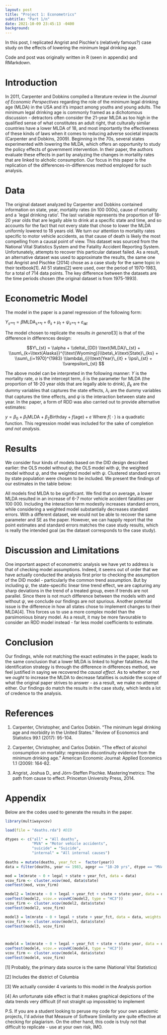 ```yaml
---
layout: post
title: "Project 1: Econometrics"
subtitle: "Part 1/n"
date: 2021-10-09 23:45:13 -0400
background:
---
```


In this post, I replicated Angrist and Pischke's (relatively famous?) case study on the effects of lowering the minimum legal drinking age. 

Code and post was originally written in R (seen in appendix) and RMarkdown. 

# Introduction

In 2011, Carpenter and Dobkins compiled a literature review in the
*Journal of Economic Perspectives* regarding the role of the minimum
legal drinking age (MLDA) in the USA and it’s impact among youths and
young adults. The minimum legal drinking age is commonly framed as a
dichotomous discussion - detractors often consider the 21-year MLDA as
too high in the qualified sense of what constitutes an adult right, that
culturally similar countries have a lower MLDA of 18, and most
importantly the effectiveness of these kinds of laws when it comes to
reducing adverse societal impacts (Carpenter and Dobkins, 2009).
Beginning in the 70s, several states experimented with lowering the
MLDA, which offers an opportunity to study the policy effects of
government intervention. In their paper, the authors evaluate these
effects in part by analyzing the changes in mortality rates that are
linked to alcholic consumption. Our focus in this paper is the
replication of the differences-in-differences method employed for such
analysis.

# Data

The original dataset analyzed by Carpenter and Dobkins contained
information on state, year, mortality rates (in 100 000s), cause of
mortality and a \`legal drinking ratio’. The last variable represents
the proportion of 18-20 year olds that are legally able to drink at a
specific state and time, and so accounts for the fact that not every
state that chose to lower the MLDA uniformly lowered to 18 years old. We
turn our attention to mortality rates specific to motor vehicle
accidents, as that cause of death is likely the most compelling from a
causal point of view. This dataset was sourced from the National Vital
Statistics System and the Fatality Accident Reporting System.
Unfortunately, attempts to recover this particular dataset failed. As a
result, an alternative dataset was used to approximate the results, the
same one that Angrist and Pischke (2014) chose as a case study for the
same topic in their textbook[1]. All 51 states[2] were used, over the
period of 1970-1983, for a total of 714 data points. The key difference
between the datasets are the time periods chosen (the original dataset
is from 1975-1993).

# Econometric Model

The model in the paper is a panel regression of the following form:

*Y*<sub>*s**t*</sub> = *β*MLDA<sub>*s**t*</sub> + *θ*<sub>*s*</sub> + *μ*<sub>*t*</sub> + *ψ*<sub>*s**t*</sub> + *ε*<sub>*i**s**t*</sub>

The model chosen to replicate the results *in general*[3] is that of the
difference in differences design:

$$Y\_{st} = \\alpha +  \\delta\_{DD} \\text{MLDA}\_{st} + \\sum\_{k=\\text{Alaska}}^{\\text{Wyoming}}\\beta\_k\\text{State}\_{ks} + \\sum\_{i=1970}^{1983} \\lambda\_{i}\\text{Year}\_{it} + \\psi\_{st} + \\varepsilon\_{st} $$

The above model can be interpreted in the following manner: *Y* is the
mortality rate, *α* is the intercept term, *δ* is the parameter for MLDA
(the proportion of 18-20 year olds that are legally able to drink),
*β*<sub>*k*</sub> are the dummy variables that captures the state
effects, *λ*<sub>*i*</sub> are the dummy variables that captures the
time effects, and *ψ* is the interaction between state and year. In the
paper, a form of RDD was also carried out to provide alternative
estimates:

*y* = *β*<sub>0</sub> + *β*<sub>1</sub>MLDA + *β*<sub>2</sub>Birthday + *f*(age) + *ε*
Where *f*( ⋅ ) is a quadratic function. This regression model was
included for the sake of completion *and not analysis*.

# Results

We consider four kinds of models based on the DID design described
earlier: the OLS model without *ψ*, the OLS model with *ψ*, the weighted
model without *ψ*, and the weighted model with *ψ*. Clustered standard
errors by state population were chosen to be included. We present the
findings of our estimates in the table below:

All models find MLDA to be significant. We find that on average, a lower
MLDA resulted in an increase of 6-7 motor vehicle accident fatalities
per 100 000. Including the interaction term modestly increases standard
errors, while considering a weighted model substantially decreases
standard errors. With a different dataset, we would not be able to
recover the same parameter and SE as the paper. However, we can happily
report that the point estimates and standard errors matches the case
study results, which is really the intended goal (as the dataset
corresponds to the case study).

# Discussion and Limitations

One important aspect of econometric analysis we have yet to address is
that of checking model assumptions. Indeed, it seems out of order that
we have actually conducted the analysis first prior to checking the
assumption of the DID model - particularly the common trend assumption.
But by including *ψ*, the state-specific linear time trend effect, we
are capturing any sharp deviations in the trend of a treated group, even
if trends are not parallel. Since there is not much difference between
the models with and without *ψ*, we conclude our findings are not
spurious. Another potential issue is the difference in how all states
chose to implement changes to their MLDA[4]. This forces us to use a
more complex model than the parsimonious binary model. As a result, it
may be more favourable to consider an RDD model instead - far less model
coefficients to estimate.

# Conclusion

Our findings, while not matching the exact estimates in the paper, leads
to the same conclusion that a lower MLDA is linked to higher fatalities.
As the identification strategy is through the difference in differences
method, we feel justified in saying we recovered the *causal effect*. As
to whether or not we *ought* to increase the MLDA to decrease fatalities
is outside the scope of what the original paper strives to answer - as a
result, we make no attempt either. Our findings do match the results in
the case study, which lends a lot of credence to the analysis.

# References

1.  Carpenter, Christopher, and Carlos Dobkin. “The minimum legal
    drinking age and morbidity in the United States.” Review of
    Economics and Statistics 99.1 (2017): 95-104.

2.  Carpenter, Christopher, and Carlos Dobkin. “The effect of alcohol
    consumption on mortality: regression discontinuity evidence from the
    minimum drinking age.” American Economic Journal: Applied Economics
    1.1 (2009): 164-82.

3.  Angrist, Joshua D., and Jörn-Steffen Pischke. Mastering’metrics: The
    path from cause to effect. Princeton University Press, 2014.

# Appendix

Below are the codes used to generate the results in the paper.

``` r
library(multiwayvcov)

load(file = "deaths.rda") #DID

dtypes <- c("all" = "All deaths",
            "MVA" = "Motor vehicle accidents",
            "suicide" = "Suicide",
            "internal" = "All internal causes")
            
deaths = mutate(deaths, year_fct =  factor(year))
data = filter(deaths, year <= 1983, agegr == "18-20 yrs", dtype == "MVA")

mod = lm(mrate ~ 0 + legal + state + year_fct, data = data)
vcov_firm <- cluster.vcov(mod, data$state)
coeftest(mod, vcov_firm)

model2 = lm(mrate ~ 0 + legal + year_fct + state + state:year, data = data)
coeftest(model2, vcov.= vcovHC(model2, type = "HC3"))
vcov_firm <- cluster.vcov(model2, data$state)
coeftest(model2, vcov_firm)

model3 = lm(mrate ~ 0 + legal + state + year_fct, data = data, weights = pop)
vcov_firm <- cluster.vcov(model3, data$state)
coeftest(model3, vcov_firm)



model4 = lm(mrate ~ 0 + legal + year_fct + state + state:year, data = data, weights = pop)
coeftest(model4, vcov.= vcovHC(model4, type = "HC3"))
vcov_firm <- cluster.vcov(model4, data$state)
coeftest(model4, vcov_firm)
```

[1] Probably, the primary data source is the same (National Vital
Statistics)

[2] Includes the district of Columbia

[3] We actually consider 4 variants to this model in the Analysis
portion

[4] An unfortunate side effect is that it makes graphical depictions of
the data trends very difficult (if not straight up impossible) to
implement



P.S. If you are a student looking to peruse my code for your own academic projects, I'd advise that Measure of Software Similarity are quite effective at checking for plagiarism. On the other hand, this code is truly not that difficult to replicate - use at your own risk, IMO.
